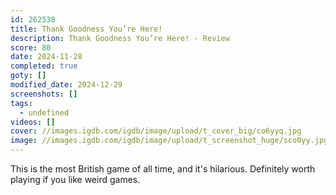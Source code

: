 ```yaml
---
id: 262538
title: Thank Goodness You’re Here!
description: Thank Goodness You’re Here! - Review
score: 80
date: 2024-11-28
completed: true
goty: []
modified_date: 2024-12-29
screenshots: []
tags:
  - undefined
videos: []
cover: //images.igdb.com/igdb/image/upload/t_cover_big/co6yyq.jpg
image: //images.igdb.com/igdb/image/upload/t_screenshot_huge/sco0yy.jpg
---
```

This is the most British game of all time, and it's hilarious. Definitely worth playing if you like weird games.
